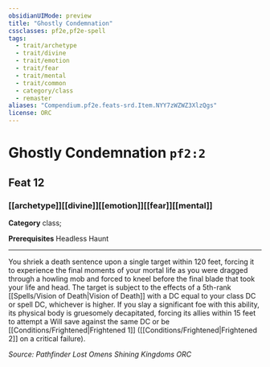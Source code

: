 ```yaml
---
obsidianUIMode: preview
title: "Ghostly Condemnation"
cssclasses: pf2e,pf2e-spell
tags:
  - trait/archetype
  - trait/divine
  - trait/emotion
  - trait/fear
  - trait/mental
  - trait/common
  - category/class
  - remaster
aliases: "Compendium.pf2e.feats-srd.Item.NYY7zWZWZ3XlzQgs"
license: ORC
---
```

# Ghostly Condemnation `pf2:2`
## Feat 12
### [[archetype]][[divine]][[emotion]][[fear]][[mental]]

**Category** class; 



**Prerequisites** Headless Haunt
* * *
You shriek a death sentence upon a single target within 120 feet, forcing it to experience the final moments of your mortal life as you were dragged through a howling mob and forced to kneel before the final blade that took your life and head. The target is subject to the effects of a 5th-rank [[Spells/Vision of Death|Vision of Death]] with a DC equal to your class DC or spell DC, whichever is higher. If you slay a significant foe with this ability, its physical body is gruesomely decapitated, forcing its allies within 15 feet to attempt a Will save against the same DC or be [[Conditions/Frightened|Frightened 1]] ([[Conditions/Frightened|Frightened 2]] on a critical failure).

*Source: Pathfinder Lost Omens Shining Kingdoms*
*ORC*